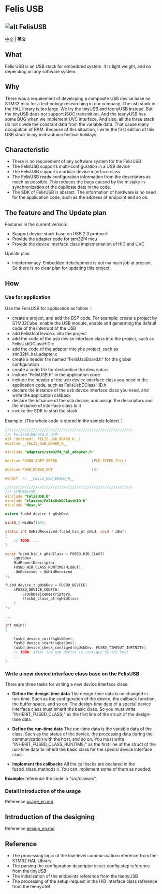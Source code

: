 # Felis USB
![alt FelisUSB](https://season-studio.github.io/logo/FelisUSB.png)
-----------
[中文](./readme.md) | **英文**

## What
Felis USB is an USB stack for embedded system. It is light weight, and no depending on any software system.

## Why
There was a requirement of developing a composite USB device base on STM32 mcu for a technology researching in our company. The usb stack in the HAL library is too large. We try the tinyUSB and teenyUSB instead. But the tinyUSB does not support ISOC transmition. And the teenyUSB has some BUG when we implement UVC interface. And also, all the three stack do not divide the constant data from the variable data. That cause many occupation of RAM.
Because of this situation, I write the first edition of this USB stack in my mid-autumn festival holidays.

## Characteristic
- There is no requirement of any software system for the FelisUSB
- The FelisUSB supports multi-configuration in a USB device
- The FelisUSB supports modular device interface class
- The FelisUSB reads configuration information from the descriptors as much as possible. This reduces the bugs caused by the mistake in synchronization of the duplicate data in the code.
- The SDK of FelisUSB is absract. The information of hardware is no need for the application code, such as the address of endpoint and so on.

## The feature and The Update plan
Features in the current version:
- Support device stack base on USB 2.0 protocol
- Provide the adapter code for stm32f4 mcu
- Provide the device interface class implementation of HID and UVC

Update plan:
- Indeterminacy.
Embedded debelopment is not my main job at present. So there is no clear plan for updating this project.

## How

### Use for application
Use the FelisUSB for application as follow：
- create a project, and add the BSP code. For example: create a project by STM32Cube, enable the USB module, enable and generating the default code of the interrupt of the USB
- add FelisUsbDevice.c into the project
- add the code of the usb device interface class into the project, such as FelisUsbDClassHID.c
- add the code of the adapter into yhe project, such as stm32f4_hal_adapter.c
- create a header file named "FelisUsbBoard.h" for the global configuration
- create a code file for declaretion the descriptors
- include "FelisUSB.h" in the application code
- include the header of the usb device interface class you need in the application code, such as FelisUsbDClassHID.h
- declare the instance of the usb device interface class you need, and write the application callback
- declare the intsance of the usb device, and assign the descriptors and the instance of interface class to it
- invoke the SDK to start the stack

Example（The whole code is stored in the sample folder）：
``` C
///////////////////////////////////////////////////////////
/// FeliseUsbBoard.h 示例
#if	!defined(__FELIS_USB_BOARD_H__)
#define	__FELIS_USB_BOARD_H__

#include "adapters/stm32f4_hal_adapter.h"

#define FUSBD_ADPT_SPEED                (PCD_SPEED_FULL)

#define FUSB_DEBUG_OUT                  (3)

#endif	// __FELIS_USB_BOARD_H__

///////////////////////////////////////////////////////////
/// 应用代码示例
#include "FelisUSB.h"
#include "classes/FelisUsbDClassHID.h"
#include "desc.h"

extern fusbd_device_t gUsbDev;

uint8_t HidBuf[64];

static int OnHidReceived(fusbd_hid_pt pHid, void * pBuf)
{
	// TODO: ...
}

const fusbd_hid_t gHidClass = FUSBD_HID_CLASS(
	&gUsbDev,
	HidReportDescriptor, 
	FUSBD_HID_CLASS_RUNTIME(HidBuf),
	.OnReceived = OnHidReceived
);

fusbd_device_t gUsbDev = FUSBD_DEVICE(
	&FUSBD_DEVICE_CONFIG(
		&FUsbDeviceDescriptors,
		(fusbd_class_pt)&gHidClass
	)
);

...

int main()
{
	...
	fusbd_device_init(&gUsbDev);
	fusbd_device_start(&gUsbDev);
	fusbd_device_check_configed(&gUsbDev, FUSBD_TIMEOUT_INFINITY);
	// TODO: after the usb device is configed by the host
	...
}
```

### Write a new device interface class base on the FelisUSB
There are three tasks for writing a new device interface class:
- **Define the design-time data**
The design-time data is no changed in run-time. Such as the configuration of the device, the callback function, the buffer space, and so on. The design-time data of a special device interface class must inherit the basic class. So you must write "INHERIT_FUSBD_CLASS;" as the first line of the struct of the design-time data.

- **Define the run-time data**
The run-time data is the variable data of the class. Such as the status of the device, the processing data during the communication with the host, and so on.
You must write "INHERIT_FUSBD_CLASS_RUNTIME;" as the first line of the struct of the run-time data to inherit the basic class for the special device interface class.

- **Implement the callbacks**
All the callbacks are declared in the fusbd_class_methods_t. You can implement some of them as needed.

**Example:** reference the code in "src/classes".

### Detail introduction of the usage
Reference [usage_en.md](./docs/usage_en.md)

## Introduction of the designing
Reference [design_en.md](./docs/design_en.md)

## Reference
- The processing logic of the low-level communication reference from the STM32 HAL Library
- The parsing the configuration descriptor in set-config step reference from the tinyUSB
- The initialization of the endpoints reference from the teenyUSB
- The processing of the setup-request in the HID interface class reference from the teenyUSB
